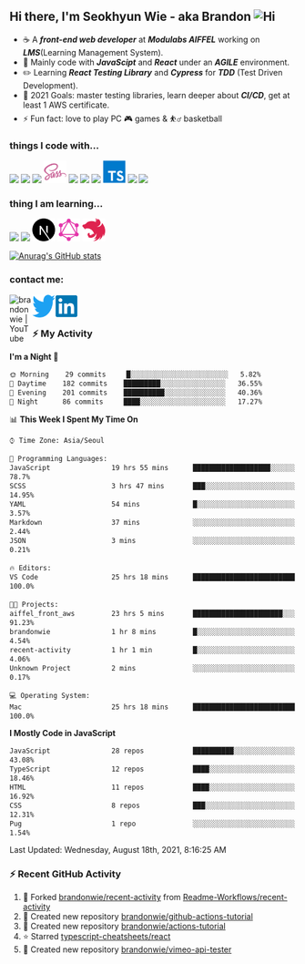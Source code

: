 ## Hi there, I'm Seokhyun Wie - aka Brandon <img src='https://qpluspicture.oss-cn-beijing.aliyuncs.com/6LjjQA/Hi.gif' alt='Hi' width="24"/>

- ☕ A _**front-end web developer**_ at _**Modulabs AIFFEL**_ working on _**LMS**_(Learning Management System).
- 🔄 Mainly code with _**JavaScipt**_ and _**React**_ under an _**AGILE**_ environment.
- ✏️ Learning _**React Testing Library**_ and _**Cypress**_ for _**TDD**_ (Test Driven Development).
- 🎯 2021 Goals: master testing libraries, learn deeper about _**CI/CD**_, get at least 1 AWS certificate.
- ⚡ Fun fact: love to play PC 🎮 games️ \& ⛹️‍♂️ basketball

### things I code with...

<img src="https://cdn.jsdelivr.net/gh/devicons/devicon/icons/vscode/vscode-original.svg" width="40px"> <img src="https://cdn.jsdelivr.net/gh/devicons/devicon@latest/icons/javascript/javascript-original.svg" width="40px"> <img src="https://cdn.jsdelivr.net/gh/devicons/devicon@latest/icons/react/react-original.svg" width="40px"> <img src="https://raw.githubusercontent.com/devicons/devicon/master/icons/sass/sass-original.svg" width="40px"> <img src="https://cdn.jsdelivr.net/gh/devicons/devicon@latest/icons/git/git-original.svg" width="40px"> <img src="https://cdn.jsdelivr.net/gh/devicons/devicon/icons/github/github-original.svg" width="40px"> <img src="https://cdn.jsdelivr.net/gh/devicons/devicon/icons/amazonwebservices/amazonwebservices-original.svg" width="40px"> <img src="https://raw.githubusercontent.com/devicons/devicon/master/icons/typescript/typescript-original.svg" width="40px"> <img src="https://cdn.jsdelivr.net/gh/devicons/devicon@latest/icons/mongodb/mongodb-original.svg" width="40px"> <img src="https://cdn.jsdelivr.net/gh/devicons/devicon@latest/icons/nodejs/nodejs-plain.svg" width="40px">

### thing I am learning...

<img src="https://cdn.jsdelivr.net/gh/devicons/devicon/icons/jest/jest-plain.svg" width="40px"> <img src="https://icons-for-free.com/iconfiles/png/512/cypress-1324440144114984250.png" width="40px"> <img src="https://raw.githubusercontent.com/devicons/devicon/master/icons/nextjs/nextjs-original.svg" width="40px"> <img src="https://raw.githubusercontent.com/devicons/devicon/master/icons/graphql/graphql-plain.svg" width="40px"> <img src="https://raw.githubusercontent.com/devicons/devicon/master/icons/nestjs/nestjs-plain.svg" width="40px">

<!-- GitHub Stats -->

[![Anurag's GitHub stats](https://github-readme-stats.vercel.app/api?username=brandonwie&show_icons=true&title_color=ffc857&icon_color=8ac926&text_color=daf7dc&bg_color=151515&hide=stars&custom_title=Brandon's GitHub Stats)](https://github.com/anuraghazra/github-readme-stats)

### contact me:

[<img align="left" alt="brandonwie | YouTube" width="40px" src="https://iconape.com/wp-content/png_logo_vector/youtube-social-white-squircle.png" />][youtube] [<img align="left" alt="brandonwie | Twitter" width="40px" src="https://raw.githubusercontent.com/devicons/devicon/master/icons/twitter/twitter-original.svg" />][twitter] [<img align="left" alt="brandonwie | LinkedIn" width="40px" src="https://raw.githubusercontent.com/devicons/devicon/master/icons/linkedin/linkedin-original.svg" />][linkedin]

<br />
<br />

### ⚡ My Activity

<!--START_SECTION:waka-->
**I'm a Night 🦉** 

```text
🌞 Morning    29 commits     █░░░░░░░░░░░░░░░░░░░░░░░░   5.82% 
🌆 Daytime    182 commits    █████████░░░░░░░░░░░░░░░░   36.55% 
🌃 Evening    201 commits    ██████████░░░░░░░░░░░░░░░   40.36% 
🌙 Night      86 commits     ████░░░░░░░░░░░░░░░░░░░░░   17.27%

```


📊 **This Week I Spent My Time On** 

```text
⌚︎ Time Zone: Asia/Seoul

💬 Programming Languages: 
JavaScript               19 hrs 55 mins      ███████████████████░░░░░░   78.7% 
SCSS                     3 hrs 47 mins       ███░░░░░░░░░░░░░░░░░░░░░░   14.95% 
YAML                     54 mins             █░░░░░░░░░░░░░░░░░░░░░░░░   3.57% 
Markdown                 37 mins             ░░░░░░░░░░░░░░░░░░░░░░░░░   2.44% 
JSON                     3 mins              ░░░░░░░░░░░░░░░░░░░░░░░░░   0.21%

🔥 Editors: 
VS Code                  25 hrs 18 mins      █████████████████████████   100.0%

🐱‍💻 Projects: 
aiffel_front_aws         23 hrs 5 mins       ██████████████████████░░░   91.23% 
brandonwie               1 hr 8 mins         █░░░░░░░░░░░░░░░░░░░░░░░░   4.54% 
recent-activity          1 hr 1 min          █░░░░░░░░░░░░░░░░░░░░░░░░   4.06% 
Unknown Project          2 mins              ░░░░░░░░░░░░░░░░░░░░░░░░░   0.17%

💻 Operating System: 
Mac                      25 hrs 18 mins      █████████████████████████   100.0%

```

**I Mostly Code in JavaScript** 

```text
JavaScript               28 repos            ██████████░░░░░░░░░░░░░░░   43.08% 
TypeScript               12 repos            ████░░░░░░░░░░░░░░░░░░░░░   18.46% 
HTML                     11 repos            ████░░░░░░░░░░░░░░░░░░░░░   16.92% 
CSS                      8 repos             ███░░░░░░░░░░░░░░░░░░░░░░   12.31% 
Pug                      1 repo              ░░░░░░░░░░░░░░░░░░░░░░░░░   1.54%

```



<!--END_SECTION:waka-->

<!--RECENT_ACTIVITY:last_update-->
Last Updated: Wednesday, August 18th, 2021, 8:16:25 AM
<!--RECENT_ACTIVITY:last_update_end-->

### ⚡ Recent GitHub Activity

<!--RECENT_ACTIVITY:start-->
1. 🔱 Forked [brandonwie/recent-activity](https://github.com/brandonwie/recent-activity) from [Readme-Workflows/recent-activity](https://github.com/Readme-Workflows/recent-activity)
2. 📔 Created new repository [brandonwie/github-actions-tutorial](https://github.com/brandonwie/github-actions-tutorial)
3. 📔 Created new repository [brandonwie/actions-tutorial](https://github.com/brandonwie/actions-tutorial)
4. ⭐ Starred [typescript-cheatsheets/react](https://github.com/typescript-cheatsheets/react)
5. 📔 Created new repository [brandonwie/vimeo-api-tester](https://github.com/brandonwie/vimeo-api-tester)
<!--RECENT_ACTIVITY:end-->

[youtube]: https://www.youtube.com/channel/UC7tk3UT7nn3cZNC2KBdb-4Q
[linkedin]: https://linkedin.com/in/brandonwie
[twitter]: https://twitter.com/brandonwie
